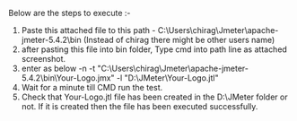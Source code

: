 Below are the steps to execute :-

1. Paste this attached file to this path - C:\Users\chirag\Jmeter\apache-jmeter-5.4.2\bin (Instead of chirag there might be other users name)
2. after pasting this file into bin folder, Type cmd into path line as attached screenshot.
3. enter as below
     -n -t "C:\Users\chirag\Jmeter\apache-jmeter-5.4.2\bin\Your-Logo.jmx" -l "D:\JMeter\Your-Logo.jtl"
4. Wait for a minute till CMD run the test.
5. Check that Your-Logo.jtl file has been created in the D:\JMeter folder or not. If it is created then the file has been executed successfully.
